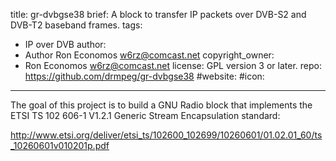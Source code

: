 title: gr-dvbgse38
brief: A block to transfer IP packets over DVB-S2 and DVB-T2 baseband frames.
tags:
  - IP over DVB
author:
  - Author Ron Economos <w6rz@comcast.net>
copyright_owner:
  - Ron Economos <w6rz@comcast.net>
license: GPL version 3 or later.
repo: https://github.com/drmpeg/gr-dvbgse38
#website:
#icon:
---
The goal of this project is to build a GNU Radio block that implements
the ETSI TS 102 606-1 V1.2.1 Generic Stream Encapsulation standard:

<http://www.etsi.org/deliver/etsi_ts/102600_102699/10260601/01.02.01_60/ts_10260601v010201p.pdf>
